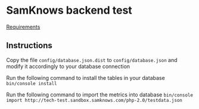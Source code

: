 SamKnows backend test
=====================
[Requirements](https://github.com/SamKnows/backend-test)

Instructions
------------
Copy the file `config/database.json.dist` to `config/database.json` and modify it accordingly to your database connection

Run the following command to install the tables in your database
`bin/console install`

Run the following command to import the metrics into database
`bin/console import http://tech-test.sandbox.samknows.com/php-2.0/testdata.json`